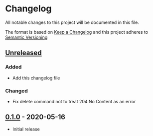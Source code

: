 # Changelog

All notable changes to this project will be documented in this file.

The format is based on [Keep a Changelog][] and this project adheres to
[Semantic Versioning][]

[Keep a Changelog]: https://keepachangelog.com/en/1.0.0/
[Semantic Versioning]: https://semver.org/spec/v2.0.0.html

## [Unreleased][]

### Added

- Add this changelog file

### Changed

- Fix delete command not to treat 204 No Content as an error

## [0.1.0][] - 2020-05-16

- Initial release

[Unreleased]: https://github.com/agorf/tils-cli/compare/0.1.0...HEAD
[0.1.0]: https://github.com/agorf/tils-cli/releases/tag/0.1.0
